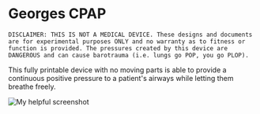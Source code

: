 # Georges CPAP

```danger
DISCLAIMER: THIS IS NOT A MEDICAL DEVICE. These designs and documents are for experimental purposes ONLY and no warranty as to fitness or function is provided. The pressures created by this device are DANGEROUS and can cause barotrauma (i.e. lungs go POP, you go PLOP).
```

This fully printable device with no moving parts is able to provide a continuous positive pressure to a patient's airways while letting them breathe freely.

![My helpful screenshot](/assets/complete_ortho.png)
